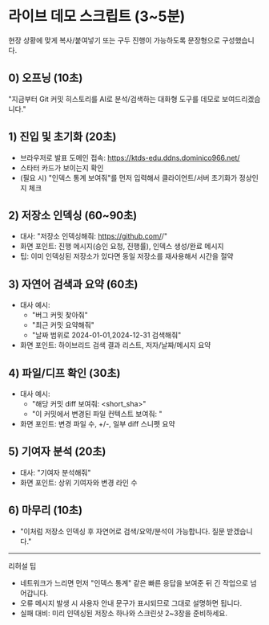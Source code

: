 # 라이브 데모 스크립트 (3~5분)

현장 상황에 맞게 복사/붙여넣기 또는 구두 진행이 가능하도록 문장형으로 구성했습니다.

## 0) 오프닝 (10초)
"지금부터 Git 커밋 히스토리를 AI로 분석/검색하는 대화형 도구를 데모로 보여드리겠습니다."

## 1) 진입 및 초기화 (20초)
- 브라우저로 발표 도메인 접속: https://ktds-edu.ddns.dominico966.net/
- 스타터 카드가 보이는지 확인
- (필요 시) "인덱스 통계 보여줘"를 먼저 입력해서 클라이언트/서버 초기화가 정상인지 체크

## 2) 저장소 인덱싱 (60~90초)
- 대사: "저장소 인덱싱해줘: https://github.com/<owner>/<repo>"
- 화면 포인트: 진행 메시지(승인 요청, 진행률), 인덱스 생성/완료 메시지
- 팁: 이미 인덱싱된 저장소가 있다면 동일 저장소를 재사용해서 시간을 절약

## 3) 자연어 검색과 요약 (60초)
- 대사 예시:
  - "버그 커밋 찾아줘"
  - "최근 커밋 요약해줘"
  - "날짜 범위로 2024-01-01,2024-12-31 검색해줘"
- 화면 포인트: 하이브리드 검색 결과 리스트, 저자/날짜/메시지 요약

## 4) 파일/디프 확인 (30초)
- 대사 예시:
  - "해당 커밋 diff 보여줘: <short_sha>"
  - "이 커밋에서 변경된 파일 컨텍스트 보여줘: <path>"
- 화면 포인트: 변경 파일 수, +/-, 일부 diff 스니펫 요약

## 5) 기여자 분석 (20초)
- 대사: "기여자 분석해줘"
- 화면 포인트: 상위 기여자와 변경 라인 수

## 6) 마무리 (10초)
- "이처럼 저장소 인덱싱 후 자연어로 검색/요약/분석이 가능합니다. 질문 받겠습니다."

---
리허설 팁
- 네트워크가 느리면 먼저 "인덱스 통계" 같은 빠른 응답을 보여준 뒤 긴 작업으로 넘어갑니다.
- 오류 메시지 발생 시 사용자 안내 문구가 표시되므로 그대로 설명하면 됩니다.
- 실패 대비: 미리 인덱싱된 저장소 하나와 스크린샷 2~3장을 준비하세요.

